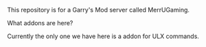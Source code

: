 This repository is for a Garry's Mod server called MerrUGaming.

What addons are here?

Currently the only one we have here is a addon for ULX commands.

